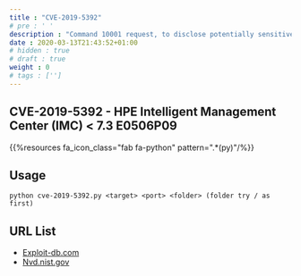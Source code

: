 ```yaml
---
title : "CVE-2019-5392"
# pre : ' '
description : "Command 10001 request, to disclose potentially sensitive information."
date : 2020-03-13T21:43:52+01:00
# hidden : true
# draft : true
weight : 0
# tags : ['']
---
```


## CVE-2019-5392 - HPE Intelligent Management Center (IMC) < 7.3 E0506P09

{{%resources fa_icon_class="fab fa-python" pattern=".*(py)"/%}}

## Usage

```plain
python cve-2019-5392.py <target> <port> <folder> (folder try / as first)
```

## URL List

- [Exploit-db.com](https://www.exploit-db.com/exploits/47408)
- [Nvd.nist.gov](https://nvd.nist.gov/vuln/detail/CVE-2019-5392)
